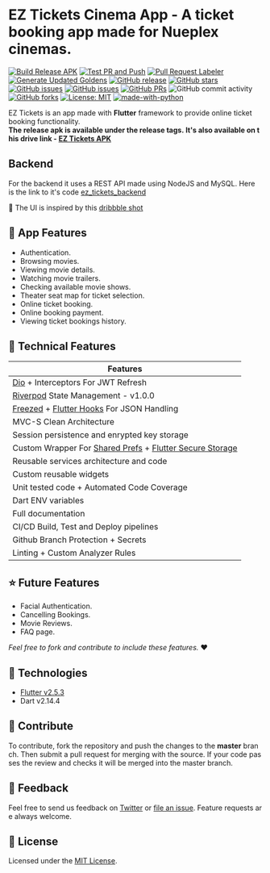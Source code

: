  
 # EZ Tickets Cinema App - A ticket booking app made for Nueplex cinemas.
  
[![Build Release APK](https://github.com/arafaysaleem/ez_tickets_app/actions/workflows/PR-merge-build-release.yaml/badge.svg)](https://github.com/arafaysaleem/ez_tickets_app/actions/workflows/PR-merge-build-release.yaml) [![Test PR and Push](https://github.com/arafaysaleem/ez_tickets_app/actions/workflows/PR-open-test-build.yaml/badge.svg)](https://github.com/arafaysaleem/ez_tickets_app/actions/workflows/PR-open-test-build.yaml) [![Pull Request Labeler](https://github.com/arafaysaleem/ez_tickets_app/actions/workflows/label.yaml/badge.svg)](https://github.com/arafaysaleem/ez_tickets_app/actions/workflows/label.yaml) [![Generate Updated Goldens](https://github.com/arafaysaleem/ez_tickets_app/actions/workflows/PR-generate-goldens.yaml/badge.svg)](https://github.com/arafaysaleem/ez_tickets_app/actions/workflows/PR-generate-goldens.yaml) [![GitHub release](https://img.shields.io/github/release/arafaysaleem/ez_tickets_app?color=blue)](https://github.com/arafaysaleem/ez_tickets_app/releases) [![GitHub stars](https://img.shields.io/github/stars/arafaysaleem/ez_tickets_app?color=orange)](https://github.com/arafaysaleem/ez_tickets_app/stargazers) [![GitHub issues](https://img.shields.io/github/issues/arafaysaleem/ez_tickets_app?color=red)](https://github.com/arafaysaleem/ez_tickets_app/issues) [![GitHub issues](https://img.shields.io/github/issues-closed/arafaysaleem/ez_tickets_app?color=brightgreen)](https://github.com/arafaysaleem/ez_tickets_app/issues?q=is%3Aissue+is%3Aclosed) [![GitHub PRs](https://img.shields.io/github/issues-pr-closed/arafaysaleem/ez_tickets_app?color=blueviolet)](https://github.com/arafaysaleem/ez_tickets_app/pulls?q=is%3Apr+is%3Aclosed) ![GitHub commit activity](https://img.shields.io/github/commit-activity/m/arafaysaleem/ez_tickets_app) [![GitHub forks](https://img.shields.io/github/forks/arafaysaleem/ez_tickets_app?color=yellow)](https://github.com/arafaysaleem/ez_tickets_app/network) [![License: MIT](https://img.shields.io/github/license/arafaysaleem/ez_tickets_app)](https://github.com/arafaysaleem/ez_tickets_app/blob/master/LICENSE) [![made-with-python](https://img.shields.io/badge/Made%20With-Flutter-blue)](https://flutter.dev/)
  
 EZ Tickets is an app made with **Flutter** framework to provide online ticket booking functionality. 
**The release apk is available under the release tags. It's also available on this drive link - [​EZ Tickets APK​](https://drive.google.com/folderview?id=1v7iHxgygzObno7DKGU2FFc2__NS0nZ2-)** 
  
## Backend
For the backend it uses a REST API made using NodeJS and MySQL. Here is the link to it's code [ez_tickets_backend](https://github.com/arafaysaleem/ez_tickets_backend)

:art: The UI is inspired by this [dribbble shot](https://dribbble.com/shots/8257559-Movie-2-0)
  
## :iphone: App Features 
  
- Authentication. 
- Browsing movies. 
- Viewing movie details. 
- Watching movie trailers. 
- Checking available movie shows. 
- Theater seat map for ticket selection. 
- Online ticket booking. 
- Online booking payment. 
- Viewing ticket bookings history. 
   
## :wrench: Technical Features 
  
| Features                                         |
|--------------------------------------------------|
| [Dio](https://pub.dev/packages/dio) + Interceptors For JWT Refresh               |
| [Riverpod](https://pub.dev/packages/riverpod) State Management - v1.0.0                       |
| [Freezed](https://pub.dev/packages/freezed) + [Flutter Hooks](https://pub.dev/packages/flutter_hooks) For JSON Handling        |
| MVC-S Clean Architecture                         |
| Session persistence and enrypted key storage     |
| Custom Wrapper For [Shared Prefs](https://pub.dev/packages/shared_preferences) + [Flutter Secure Storage](https://pub.dev/packages/flutter_secure_storage) |
| Reusable services architecture and code          |
| Custom reusable widgets                          |
| Unit tested code + Automated Code Coverage       |
| Dart ENV variables                               |
| Full documentation                               |
| CI/CD Build, Test and Deploy pipelines           |
| Github Branch Protection + Secrets               |
| Linting + Custom Analyzer Rules                  |
  
## ⭐ Future Features 
  
- Facial Authentication. 
- Cancelling Bookings. 
- Movie Reviews. 
- FAQ page.

*Feel free to fork and contribute to include these features.* ❤︎ 
  
## 🚀 Technologies 
  
- [Flutter v2.5.3](https://storage.googleapis.com/flutter_infra_release/releases/stable/windows/flutter_windows_2.5.3-stable.zip) 
- Dart v2.14.4 
  
## 🤝 Contribute 
  
 To contribute, fork the repository and push the changes to the **master** branch. Then submit a pull request for merging with the source. If your code passes the review and checks it will be merged into the master branch. 
  
## 💬 Feedback 
  
 Feel free to send us feedback on [Twitter](https://twitter.com/AbdurRafaySale2) or [file an issue](https://github.com/arafaysaleem/ez_tickets_app/issues/new). Feature requests are always welcome. 
  
## 📝 License 
  
 Licensed under the [MIT License](./LICENSE).
